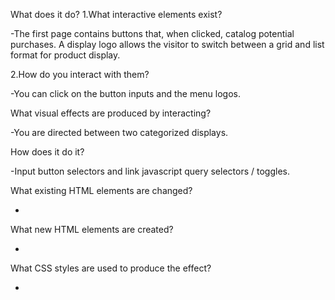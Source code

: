 What does it do?
1.What interactive elements exist?

-The first page contains buttons that, when clicked, catalog potential purchases.
A display logo allows the visitor to switch between a grid and list format for product display.

2.How do you interact with them?

-You can click on the button inputs and the menu logos.

What visual effects are produced by interacting?

-You are directed between two categorized displays.

How does it do it?

-Input  button selectors and link javascript query selectors / toggles.

What existing HTML elements are changed?

-

What new HTML elements are created?

-

What CSS styles are used to produce the effect?

-
